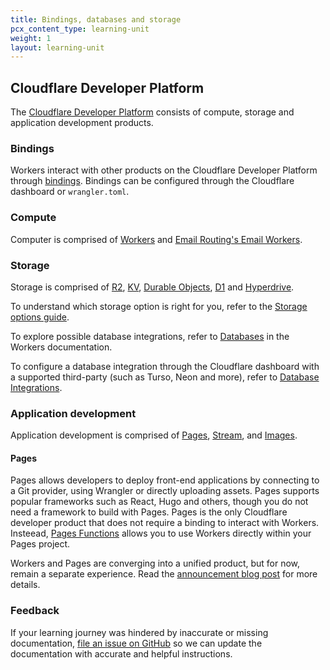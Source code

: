 ```yaml
---
title: Bindings, databases and storage
pcx_content_type: learning-unit
weight: 1
layout: learning-unit
---
```


## Cloudflare Developer Platform

The [Cloudflare Developer Platform](https://www.cloudflare.com/developer-platform/products/) consists of compute, storage and application development products.

### Bindings

Workers interact with other products on the Cloudflare Developer Platform through [bindings](/workers/configuration/bindings/). Bindings can be configured through the Cloudflare dashboard or `wrangler.toml`.

### Compute

Computer is comprised of [Workers](/workers/) and [Email Routing's Email Workers](/email-routing/email-workers/).


### Storage

Storage is comprised of [R2](/r2/), [KV](/kv/), [Durable Objects](/durable-objects/), [D1](/d1/) and [Hyperdrive](/hyperdrive/).

To understand which storage option is right for you, refer to the [Storage options guide](/workers/platform/storage-options/).

To explore possible database integrations, refer to [Databases](/workers/databases/) in the Workers documentation.

To configure a database integration through the Cloudflare dashboard with a supported third-party (such as Turso, Neon and more), refer to [Database Integrations](/workers/databases/native-integrations/).

### Application development

Application development is comprised of [Pages](/pages/), [Stream](/stream/), and [Images](/images/).


#### Pages

Pages allows developers to deploy front-end applications by connecting to a Git provider, using Wrangler or directly uploading assets. Pages supports popular frameworks such as React, Hugo and others, though you do not need a framework to build with Pages. Pages is the only Cloudflare developer product that does not require a binding to interact with Workers. Insteead, [Pages Functions](/pages/functions/) allows you to use Workers directly within your Pages project.

Workers and Pages are converging into a unified product, but for now, remain a separate experience. Read the [announcement blog post](https://blog.cloudflare.com/pages-and-workers-are-converging-into-one-experience) for more details.


### Feedback

If your learning journey was hindered by inaccurate or missing documentation, [file an issue on GitHub](https://github.com/cloudflare/cloudflare-docs/issues/new/choose) so we can update the documentation with accurate and helpful instructions.